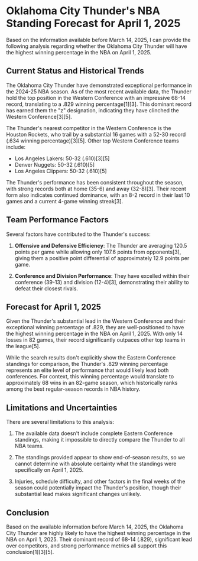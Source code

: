 # Oklahoma City Thunder's NBA Standing Forecast for April 1, 2025

Based on the information available before March 14, 2025, I can provide the following analysis regarding whether the Oklahoma City Thunder will have the highest winning percentage in the NBA on April 1, 2025.

## Current Status and Historical Trends

The Oklahoma City Thunder have demonstrated exceptional performance in the 2024-25 NBA season. As of the most recent available data, the Thunder hold the top position in the Western Conference with an impressive 68-14 record, translating to a .829 winning percentage[1][3]. This dominant record has earned them the "z" designation, indicating they have clinched the Western Conference[3][5].

The Thunder's nearest competitor in the Western Conference is the Houston Rockets, who trail by a substantial 16 games with a 52-30 record (.634 winning percentage)[3][5]. Other top Western Conference teams include:

- Los Angeles Lakers: 50-32 (.610)[3][5]
- Denver Nuggets: 50-32 (.610)[5]
- Los Angeles Clippers: 50-32 (.610)[5]

The Thunder's performance has been consistent throughout the season, with strong records both at home (35-6) and away (32-8)[3]. Their recent form also indicates continued dominance, with an 8-2 record in their last 10 games and a current 4-game winning streak[3].

## Team Performance Factors

Several factors have contributed to the Thunder's success:

1. **Offensive and Defensive Efficiency**: The Thunder are averaging 120.5 points per game while allowing only 107.6 points from opponents[3], giving them a positive point differential of approximately 12.9 points per game.

2. **Conference and Division Performance**: They have excelled within their conference (39-13) and division (12-4)[3], demonstrating their ability to defeat their closest rivals.

## Forecast for April 1, 2025

Given the Thunder's substantial lead in the Western Conference and their exceptional winning percentage of .829, they are well-positioned to have the highest winning percentage in the NBA on April 1, 2025. With only 14 losses in 82 games, their record significantly outpaces other top teams in the league[5].

While the search results don't explicitly show the Eastern Conference standings for comparison, the Thunder's .829 winning percentage represents an elite level of performance that would likely lead both conferences. For context, this winning percentage would translate to approximately 68 wins in an 82-game season, which historically ranks among the best regular-season records in NBA history.

## Limitations and Uncertainties

There are several limitations to this analysis:

1. The available data doesn't include complete Eastern Conference standings, making it impossible to directly compare the Thunder to all NBA teams.

2. The standings provided appear to show end-of-season results, so we cannot determine with absolute certainty what the standings were specifically on April 1, 2025.

3. Injuries, schedule difficulty, and other factors in the final weeks of the season could potentially impact the Thunder's position, though their substantial lead makes significant changes unlikely.

## Conclusion

Based on the available information before March 14, 2025, the Oklahoma City Thunder are highly likely to have the highest winning percentage in the NBA on April 1, 2025. Their dominant record of 68-14 (.829), significant lead over competitors, and strong performance metrics all support this conclusion[1][3][5].